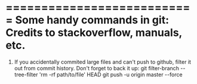 ===========================
Some handy commands in git: Credits to stackoverflow, manuals, etc.
===========================

1. If you accidentally commited large files and can't push to github, filter it out from commit history. Don't forget to back it up:
git filter-branch --tree-filter 'rm -rf path/to/file' HEAD
git push -u origin master --force
